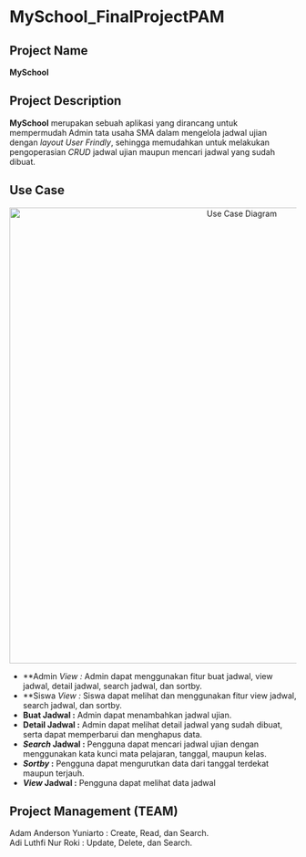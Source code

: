# MySchool_FinalProjectPAM
## Project Name
<b>MySchool</b>

## Project Description 
<b>MySchool</b> merupakan sebuah aplikasi yang dirancang untuk mempermudah Admin tata usaha SMA dalam mengelola jadwal ujian dengan *layout User Frindly*, sehingga memudahkan untuk melakukan pengoperasian 
*CRUD* jadwal ujian maupun mencari jadwal yang sudah dibuat. 

## Use Case

<p align=center>
  <img alt="Use Case Diagram" width=800 src="https://github.com/adamandrsn/MySchool_FinalProjectPAM/assets/115075754/96358bb9-7233-4967-9342-352b12336dcd">
</p>

* **Admin *View *:**
Admin dapat menggunakan fitur buat jadwal, view jadwal, detail jadwal, search jadwal, dan sortby.
* **Siswa *View *:**
Siswa dapat melihat dan menggunakan fitur view jadwal, search jadwal, dan sortby.
* **Buat Jadwal :**
Admin dapat menambahkan jadwal ujian.
* **Detail Jadwal :**
Admin dapat melihat detail jadwal yang sudah dibuat, serta dapat memperbarui dan menghapus data.
* ***Search* Jadwal :**
Pengguna dapat mencari jadwal ujian dengan menggunakan kata kunci mata pelajaran, tanggal, maupun kelas.
* ***Sortby* :**
Pengguna dapat mengurutkan data dari tanggal terdekat maupun terjauh.
* ***View* Jadwal :**
Pengguna dapat melihat data jadwal

## Project Management (TEAM)
Adam Anderson Yuniarto : Create, Read, dan Search.<br>
Adi Luthfi Nur Roki : Update, Delete, dan Search.
